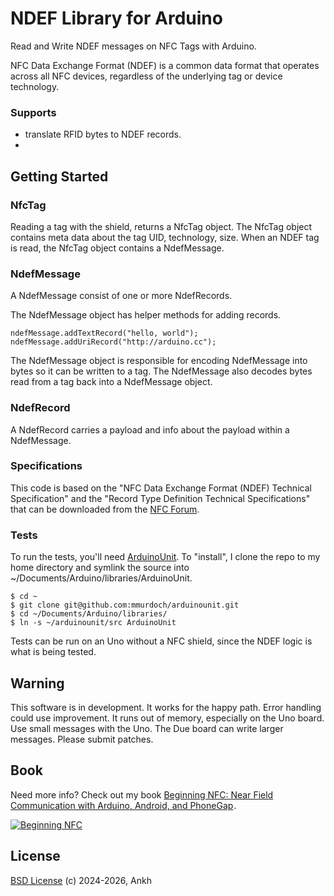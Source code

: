 # NDEF Library for Arduino

Read and Write NDEF messages on NFC Tags with Arduino.

NFC Data Exchange Format (NDEF) is a common data format that operates across all NFC devices, regardless of the underlying tag or device technology.

### Supports
 - translate RFID bytes to NDEF records.
 -
## Getting Started

### NfcTag

Reading a tag with the shield, returns a NfcTag object. The NfcTag object contains meta data about the tag UID, technology, size.  When an NDEF tag is read, the NfcTag object contains a NdefMessage.

### NdefMessage

A NdefMessage consist of one or more NdefRecords.

The NdefMessage object has helper methods for adding records.

    ndefMessage.addTextRecord("hello, world");
    ndefMessage.addUriRecord("http://arduino.cc");

The NdefMessage object is responsible for encoding NdefMessage into bytes so it can be written to a tag. The NdefMessage also decodes bytes read from a tag back into a NdefMessage object.

### NdefRecord

A NdefRecord carries a payload and info about the payload within a NdefMessage.

### Specifications

This code is based on the "NFC Data Exchange Format (NDEF) Technical Specification" and the "Record Type Definition Technical Specifications" that can be downloaded from the [NFC Forum](http://www.nfc-forum.org/specs/spec_license).

### Tests

To run the tests, you'll need [ArduinoUnit](https://github.com/mmurdoch/arduinounit). To "install", I clone the repo to my home directory and symlink the source into ~/Documents/Arduino/libraries/ArduinoUnit.

    $ cd ~
    $ git clone git@github.com:mmurdoch/arduinounit.git
    $ cd ~/Documents/Arduino/libraries/
    $ ln -s ~/arduinounit/src ArduinoUnit

Tests can be run on an Uno without a NFC shield, since the NDEF logic is what is being tested.

## Warning

This software is in development. It works for the happy path. Error handling could use improvement. It runs out of memory, especially on the Uno board. Use small messages with the Uno. The Due board can write larger messages. Please submit patches.

## Book
Need more info? Check out my book <a href="http://www.anrdoezrs.net/click-7521423-11260198-1430755877000?url=http%3A%2F%2Fshop.oreilly.com%2Fproduct%2F0636920021193.do%3Fcmp%3Daf-prog-books-videos-product_cj_9781449372064_%2525zp&cjsku=0636920021193" target="_top">
Beginning NFC: Near Field Communication with Arduino, Android, and PhoneGap</a><img src="http://www.lduhtrp.net/image-7521423-11260198-1430755877000" width="1" height="1" border="0"/>.

<a href="http://www.tkqlhce.com/click-7521423-11260198-1430755877000?url=http%3A%2F%2Fshop.oreilly.com%2Fproduct%2F0636920021193.do%3Fcmp%3Daf-prog-books-videos-product_cj_9781449372064_%2525zp&cjsku=0636920021193" target="_top"><img src="http://akamaicovers.oreilly.com/images/0636920021193/cat.gif" border="0" alt="Beginning NFC"/></a><img src="http://www.awltovhc.com/image-7521423-11260198-1430755877000" width="1" height="1" border="0"/>

## License

[BSD License](https://github.com/Changes729/Ndef/blob/master/LICENSE.txt) (c) 2024-2026, Ankh
